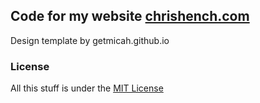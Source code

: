 ## Code for my website [chrishench.com](www.chrishench.com)
Design template by getmicah.github.io

### License
All this stuff is under the [MIT License](https://raw.githubusercontent.com/getmicah/getmicah.github.io/master/LICENSE)
